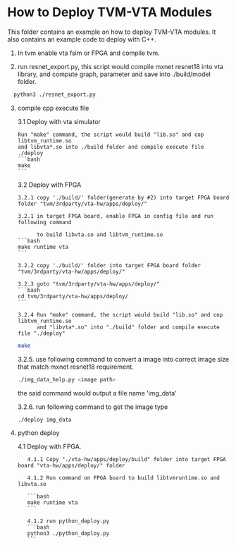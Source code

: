 <!--- Licensed to the Apache Software Foundation (ASF) under one -->
<!--- or more contributor license agreements.  See the NOTICE file -->
<!--- distributed with this work for additional information -->
<!--- regarding copyright ownership.  The ASF licenses this file -->
<!--- to you under the Apache License, Version 2.0 (the -->
<!--- "License"); you may not use this file except in compliance -->
<!--- with the License.  You may obtain a copy of the License at -->

<!---   http://www.apache.org/licenses/LICENSE-2.0 -->

<!--- Unless required by applicable law or agreed to in writing, -->
<!--- software distributed under the License is distributed on an -->
<!--- "AS IS" BASIS, WITHOUT WARRANTIES OR CONDITIONS OF ANY -->
<!--- KIND, either express or implied.  See the License for the -->
<!--- specific language governing permissions and limitations -->
<!--- under the License. -->


How to Deploy TVM-VTA Modules
=========================
This folder contains an example on how to deploy TVM-VTA modules.
It also contains an example code to deploy with C++.

1. In tvm enable vta fsim or FPGA and compile tvm.

2. run resnet_export.py, this script would compile mxnet resnet18 into vta library, and
   compute graph, parameter and save into ./build/model folder.

```bash
  python3 ./resnet_export.py
```

3. compile cpp execute file

   3.1 Deploy with vta simulator

       Run "make" command, the script would build "lib.so" and cop libtvm_runtime.so
       and libvta*.so into ./build folder and compile execute file ./deploy
       ```bash
       make
       ```

   3.2 Deploy with FPGA

       3.2.1 copy './build/' folder(generate by #2) into target FPGA board folder "tvm/3rdparty/vta-hw/apps/deploy/"

       3.2.1 in target FPGA board, enable FPGA in config file and run following command

             to build libvta.so and libtvm_runtime.so
       ```bash
       make runtime vta
       ```

       3.2.2 copy './build/' folder into target FPGA board folder "tvm/3rdparty/vta-hw/apps/deploy/"

       3.2.3 goto "tvm/3rdparty/vta-hw/apps/deploy/"
       ```bash
       cd tvm/3rdparty/vta-hw/apps/deploy/
       ```

       3.2.4 Run "make" command, the script would build "lib.so" and cop libtvm_runtime.so
             and "libvta*.so" into "./build" folder and compile execute file "./deploy"
      ```bash
      make
      ```
  
      3.2.5. use following command to convert a image into correct image size that match mxnet resnet18 requirement.
      ```bash
      ./img_data_help.py <image path>
      ```
      the said command would output a file name 'img_data'

      3.2.6. run following command to get the image type
      ```bash
      ./deploy img_data
      ```
4. python deploy

      4.1 Deploy with FPGA.

          4.1.1 Copy "./vta-hw/apps/deploy/build" folder into target FPGA board "vta-hw/apps/deploy/" folder

          4.1.2 Run command on FPGA board to build libtvmruntime.so and libvta.so

          ```bash
          make runtime vta
          ```

          4.1.2 run python_deploy.py
          ```bash
          python3 ./python_deploy.py
          ```
